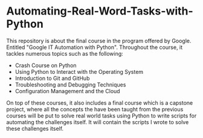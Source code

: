 # Automating-Real-Word-Tasks-with-Python
This repository is about the final course in the program offered by Google. Entitled "Google IT Automation with Python".
Throughout the course, it tackles numerous topics such as the following:
* Crash Course on Python
* Using Python to Interact with the Operating System
* Introduction to Git and GitHub
* Troubleshooting and Debugging Techniques
* Configuration Management and the Cloud

On top of these courses, it also includes a final course which is a capstone project, where all the concepts the have been taught from the previous courses will be put to solve real world tasks using Python to write scripts for automating the challenges itself. It will contain the scripts I wrote to solve these challenges itself.
